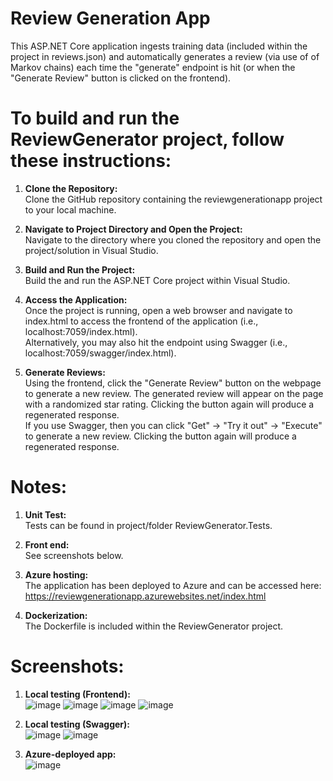 # Review Generation App

This ASP.NET Core application ingests training data (included within the project in reviews.json) and automatically generates a review (via use of of Markov chains) each time the "generate" endpoint is hit (or when the "Generate Review" button is clicked on the frontend).

# To build and run the ReviewGenerator project, follow these instructions:

1. **Clone the Repository:**<br/>
   Clone the GitHub repository containing the reviewgenerationapp project to your local machine.

2. **Navigate to Project Directory and Open the Project:**<br/>
   Navigate to the directory where you cloned the repository and open the project/solution in Visual Studio.

3. **Build and Run the Project:**<br/>
   Build the and run the ASP.NET Core project within Visual Studio.

4. **Access the Application:**<br/>
   Once the project is running, open a web browser and navigate to index.html to access the frontend of the application (i.e., localhost:7059/index.html).<br/>
   Alternatively, you may also hit the endpoint using Swagger (i.e., localhost:7059/swagger/index.html).

5. **Generate Reviews:**<br/>
   Using the frontend, click the "Generate Review" button on the webpage to generate a new review. The generated review will appear on the page with a randomized star rating. Clicking the button again will produce a regenerated response.<br/>
   If you use Swagger, then you can click "Get" -> "Try it out" -> "Execute" to generate a new review.  Clicking the button again will produce a regenerated response.

# Notes:

1.  **Unit Test:**<br/>
   Tests can be found in project/folder ReviewGenerator.Tests.

2.  **Front end:**<br/>
   See screenshots below.

3.  **Azure hosting:**<br/>
   The application has been deployed to Azure and can be accessed here:  https://reviewgenerationapp.azurewebsites.net/index.html

4.  **Dockerization:**<br/>
   The Dockerfile is included within the ReviewGenerator project.

# Screenshots:

1.  **Local testing (Frontend):**<br/>
![image](https://github.com/dpoarch/reviewgenerationapp/assets/9018327/3110cf13-cb55-40e9-93a8-22a2eded9879)
![image](https://github.com/dpoarch/reviewgenerationapp/assets/9018327/54dfcad6-ed24-45dc-8890-10c081c79c37)
![image](https://github.com/dpoarch/reviewgenerationapp/assets/9018327/0047ccca-a1b4-4d90-b4e1-4accbbc406f9)
![image](https://github.com/dpoarch/reviewgenerationapp/assets/9018327/e891860d-d2d6-4ef3-8d4a-93255468e45d)

2.  **Local testing (Swagger):**<br/>
![image](https://github.com/dpoarch/reviewgenerationapp/assets/9018327/391b7051-30e0-4440-99a9-2a1f48387b4c)
![image](https://github.com/dpoarch/reviewgenerationapp/assets/9018327/efb812b7-e80b-4cf5-bd23-40d2d0dc7b89)

3.  **Azure-deployed app:**<br/>
![image](https://github.com/dpoarch/reviewgenerationapp/assets/9018327/5a3f8b75-d98e-4fe1-b937-7641b1756638)

